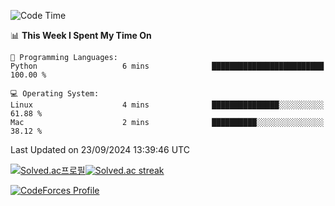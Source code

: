 
<!--START_SECTION:waka-->
![Code Time](http://img.shields.io/badge/Code%20Time-3%2C648%20hrs%2015%20mins-blue)

📊 **This Week I Spent My Time On** 

```text
💬 Programming Languages: 
Python                   6 mins              █████████████████████████   100.00 % 

💻 Operating System: 
Linux                    4 mins              ███████████████░░░░░░░░░░   61.88 % 
Mac                      2 mins              ██████████░░░░░░░░░░░░░░░   38.12 % 
```


 Last Updated on 23/09/2024 13:39:46 UTC
<!--END_SECTION:waka-->


[![Solved.ac프로필](http://mazassumnida.wtf/api/generate_badge?boj=hckim96)](https://solved.ac/hckim96)[![Solved.ac streak](http://mazandi.herokuapp.com/api?handle=hckim96&theme=dark)](https://solved.ac/hckim96)


[![CodeForces Profile](https://cf.leed.at?id=hckim96)](https://codeforces.com/profile/hckim96)


